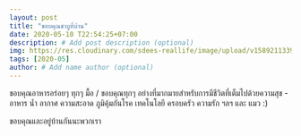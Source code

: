 ```yaml
---
layout: post
title: "ขอบคุณชาบูที่บ้าน"
date: 2020-05-10 T22:54:25+07:00
description: # Add post description (optional)
img: https://res.cloudinary.com/sdees-reallife/image/upload/v1589211339/1588418092065.png # Add image post (optional)
tags: [2020-05]
author: # Add name author (optional)
---
```

ขอบคุณอาหารอร่อยๆ ทุกๆ มื้อ / ขอบคุณทุกๆ อย่างที่มากมายสำหรับการมีชีวิตที่เต็มไปด้วยความสุข - อาหาร น้ำ อากาศ ความสะอาด ภูมิคุ้มกันโรค เทคโนโลยี ครอบครัว ความรัก ฯลฯ และ แมว :)

<i class="fa fa-child" style="color:plum"></i>

ขอบคุณและอยู่บ้านกันนะพวกเรา
